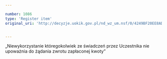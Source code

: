 ```yaml
---

number: 1086
type: 'Register item'
original_uri: 'http://decyzje.uokik.gov.pl/nd_wz_um.nsf/0/4249BF20EE8ADB6CC12572DD003297EA?OpenDocument'


---
```


„Niewykorzystanie któregokolwiek ze świadczeń przez Uczestnika nie upoważnia do żądania zwrotu zapłaconej kwoty”
